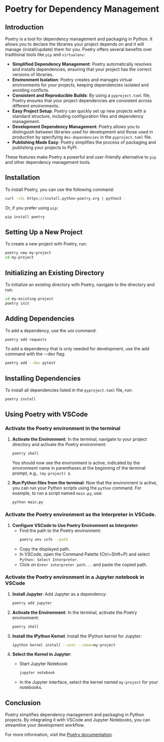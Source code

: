 # Poetry for Dependency Management

## Introduction
Poetry is a tool for dependency management and packaging in Python. It allows you to declare the libraries your project depends on and it will manage (install/update) them for you. Poetry offers several benefits over traditional tools like `pip` and `virtualenv`:

- **Simplified Dependency Management**: Poetry automatically resolves and installs dependencies, ensuring that your project has the correct versions of libraries.
- **Environment Isolation**: Poetry creates and manages virtual environments for your projects, keeping dependencies isolated and avoiding conflicts.
- **Consistent and Reproducible Builds**: By using a `pyproject.toml` file, Poetry ensures that your project dependencies are consistent across different environments.
- **Easy Project Setup**: Poetry can quickly set up new projects with a standard structure, including configuration files and dependency management.
- **Development Dependency Management**: Poetry allows you to distinguish between libraries used for development and those used in production by specifying `dev-dependencies` in the `pyproject.toml` file.
- **Publishing Made Easy**: Poetry simplifies the process of packaging and publishing your projects to PyPI.

These features make Poetry a powerful and user-friendly alternative to `pip` and other dependency management tools.

## Installation
To install Poetry, you can use the following command:
```sh
curl -sSL https://install.python-poetry.org | python3 -
```
Or, if you prefer using `pip`:
```sh
pip install poetry
```

## Setting Up a New Project
To create a new project with Poetry, run:
```sh
poetry new my-project
cd my-project
```

## Initializing an Existing Directory
To initialize an existing directory with Poetry, navigate to the directory and run:
```sh
cd my-existing-project
poetry init
```

## Adding Dependencies
To add a dependency, use the `add` command:
```sh
poetry add requests
```
To add a dependency that is only needed for development, use the add command with the --dev flag:
```sh
poetry add --dev pytest
```

## Installing Dependencies
To install all dependencies listed in the `pyproject.toml` file, run:
```sh
poetry install
```

## Using Poetry with VSCode

### Activate the Poetry environment in the terminal

1. **Activate the Environment**:
    In the terminal, navigate to your project directory and activate the Poetry environment:
    ```sh
    poetry shell
    ```
    You should now see the environment is active, indicated by the environment name in parentheses at the beginning of the terminal prompt, e.g., `(my-project) $`.

2. **Run Python files from the terminal**:
    Now that the environment is active, you can run your Python scripts using the `python` command. For example, to run a script named `main.py`, use:
    ```sh
    python main.py
    ```

### Activate the Poetry environment as the Interpreter in VSCode.

1. **Configure VSCode to Use Poetry Environment as Interpreter**:
    - Find the path to the Poetry environment:
      ```sh
      poetry env info --path
      ```
    - Copy the displayed path.
    - In VSCode, open the Command Palette (Ctrl+Shift+P) and select `Python: Select Interpreter`.
    - Click on `Enter interpreter path...` and paste the copied path.

### Activate the Poetry environment in a Jupyter notebook in VSCode

1. **Install Jupyter**:
    Add Jupyter as a dependency:
    ```sh
    poetry add jupyter
    ```

2. **Activate the Environment**:
    In the terminal, activate the Poetry environment:
    ```sh
    poetry shell
    ```

3. **Install the IPython Kernel**:
    Install the IPython kernel for Jupyter:
    ```sh
    ipython kernel install --user --name=my-project
    ```

4. **Select the Kernel in Jupyter**:
    - Start Jupyter Notebook:
      ```sh
      jupyter notebook
      ```
    - In the Jupyter interface, select the kernel named `my-project` for your notebooks.


## Conclusion
Poetry simplifies dependency management and packaging in Python projects. By integrating it with VSCode and Jupyter Notebooks, you can streamline your development workflow.

For more information, visit the [Poetry documentation](https://python-poetry.org/docs/).